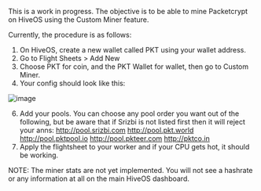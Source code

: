 This is a work in progress. The objective is to be able to mine Packetcrypt on HiveOS using the Custom Miner feature.

Currently, the procedure is as follows:

1. On HiveOS, create a new wallet called PKT using your wallet address.
2. Go to Flight Sheets > Add New
3. Choose PKT for coin, and the PKT Wallet for wallet, then go to Custom Miner.
4. Your config should look like this:


![image](https://user-images.githubusercontent.com/73498310/147879593-1709d1e6-904f-4924-abb2-7e587e9ff87d.png)


6. Add your pools. You can choose any pool order you want out of the following, but be aware that if Srizbi is not listed first then it will reject your anns: http://pool.srizbi.com http://pool.pkt.world http://pool.pktpool.io http://pool.pkteer.com http://pktco.in
7. Apply the flightsheet to your worker and if your CPU gets hot, it should be working.

NOTE: The miner stats are not yet implemented. You will not see a hashrate or any information at all on the main HiveOS dashboard. 

